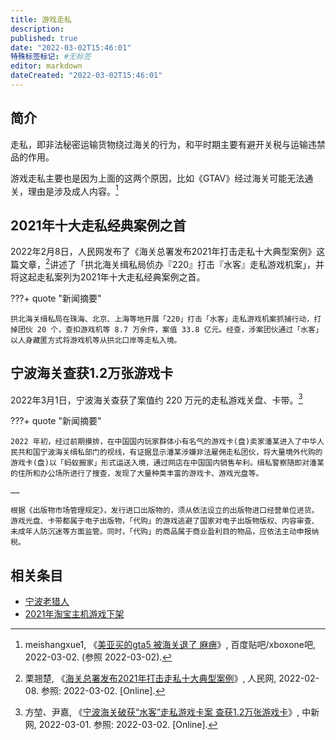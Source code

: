 ```yaml
---
title: 游戏走私
description:
published: true
date: "2022-03-02T15:46:01"
特殊标签标记: #无标签
editor: markdown
dateCreated: "2022-03-02T15:46:01"
---
```


## 简介

走私，即非法秘密运输货物绕过海关的行为，和平时期主要有避开关税与运输违禁品的作用。

游戏走私主要也是因为上面的这两个原因，比如《GTAV》经过海关可能无法通关，理由是涉及成人内容。[^gtavc]

[^gtavc]: meishangxue1, 《[美亚买的gta5 被海关退了 麻痹](https://web.archive.org/web/20220302080839/https://tieba.baidu.com/p/3717198877)》, 百度贴吧/xboxone吧, 2022-03-02. (参照 2022-03-02).

## 2021年十大走私经典案例之首

2022年2月8日，人民网发布了《海关总署发布2021年打击走私十大典型案例》这篇文章，[^0208]讲述了「拱北海关缉私局侦办『220』打击『水客』走私游戏机案」，并将这起走私案列为2021年十大走私经典案例之首。

[^0208]: 栗翘楚, 《[海关总署发布2021年打击走私十大典型案例](https://web.archive.org/web/20220226161440/http://finance.people.com.cn/n1/2022/0208/c1004-32347873.html)》, 人民网, 2022-02-08. 参照: 2022-03-02. [Online].

???+ quote "新闻摘要"

    拱北海关缉私局在珠海、北京、上海等地开展「220」打击「水客」走私游戏机案抓捕行动，打掉团伙 20 个，查扣游戏机等 8.7 万余件，案值 33.8 亿元。经查，涉案团伙通过「水客」以人身藏匿方式将游戏机等从拱北口岸等走私入境。

## 宁波海关查获1.2万张游戏卡

2022年3月1日，宁波海关查获了案值约 220 万元的走私游戏关盘、卡带。[^6893]

[^6893]: 方堃、尹嘉, 《[宁波海关破获“水客”走私游戏卡案 查获1.2万张游戏卡](https://web.archive.org/web/20220302091512/https://www.chinanews.com.cn/sh/2022/03-01/9689358.shtml)》, 中新网, 2022-03-01. 参照: 2022-03-02. [Online].

???+ quote "新闻摘要"

    2022 年初，经过前期摸排，在中国国内玩家群体小有名气的游戏卡(盘)卖家潘某进入了中华人民共和国宁波海关缉私部门的视线，有证据显示潘某涉嫌非法雇佣走私团伙，将大量境外代购的游戏卡(盘)以「蚂蚁搬家」形式运送入境，通过网店在中国国内销售牟利。缉私警察随即对潘某的住所和办公场所进行了搜查，发现了大量种类丰富的游戏卡、游戏光盘等。

    ……
    
    根据《出版物市场管理规定》，发行进口出版物的，须从依法设立的出版物进口经营单位进货。游戏光盘、卡带都属于电子出版物，「代购」的游戏逃避了国家对电子出版物版权、内容审查、未成年人防沉迷等方面监管。同时，「代购」的商品属于商业盈利目的物品，应依法主动申报纳税。

## 相关条目

+ [宁波老猎人](/game/宁波老猎人.md)
+ [2021年淘宝主机游戏下架](/unclear/2021年淘宝主机游戏下架.md)
